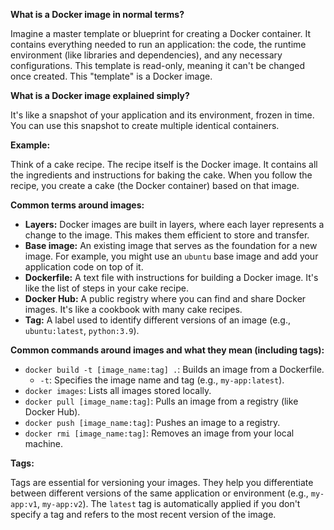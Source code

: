 **What is a Docker image in normal terms?**

Imagine a master template or blueprint for creating a Docker container. It contains everything needed to run an application: the code, the runtime environment (like libraries and dependencies), and any necessary configurations. This template is read-only, meaning it can't be changed once created. This "template" is a Docker image.

**What is a Docker image explained simply?**

It's like a snapshot of your application and its environment, frozen in time. You can use this snapshot to create multiple identical containers.

**Example:**

Think of a cake recipe. The recipe itself is the Docker image. It contains all the ingredients and instructions for baking the cake. When you follow the recipe, you create a cake (the Docker container) based on that image.

**Common terms around images:**

* **Layers:** Docker images are built in layers, where each layer represents a change to the image. This makes them efficient to store and transfer.
* **Base image:** An existing image that serves as the foundation for a new image. For example, you might use an `ubuntu` base image and add your application code on top of it.
* **Dockerfile:** A text file with instructions for building a Docker image. It's like the list of steps in your cake recipe.
* **Docker Hub:** A public registry where you can find and share Docker images. It's like a cookbook with many cake recipes.
* **Tag:** A label used to identify different versions of an image (e.g., `ubuntu:latest`, `python:3.9`).

**Common commands around images and what they mean (including tags):**

* `docker build -t [image_name:tag] .`: Builds an image from a Dockerfile.
    * `-t`: Specifies the image name and tag (e.g., `my-app:latest`).
* `docker images`: Lists all images stored locally.
* `docker pull [image_name:tag]`: Pulls an image from a registry (like Docker Hub).
* `docker push [image_name:tag]`: Pushes an image to a registry.
* `docker rmi [image_name:tag]`: Removes an image from your local machine.

**Tags:**

Tags are essential for versioning your images. They help you differentiate between different versions of the same application or environment (e.g., `my-app:v1`, `my-app:v2`). The `latest` tag is automatically applied if you don't specify a tag and refers to the most recent version of the image.
